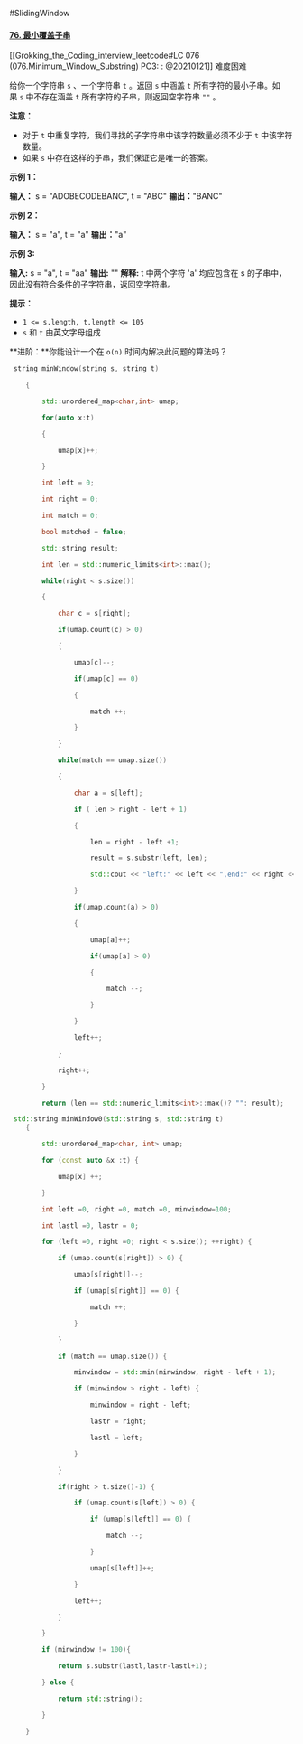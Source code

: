 #SlidingWindow
#### [76. 最小覆盖子串](https://leetcode.cn/problems/minimum-window-substring/)
[[Grokking_the_Coding_interview_leetcode#LC 076 (076.Minimum_Window_Substring) PC3: : @20210121]]
难度困难

给你一个字符串 `s` 、一个字符串 `t` 。返回 `s` 中涵盖 `t` 所有字符的最小子串。如果 `s` 中不存在涵盖 `t` 所有字符的子串，则返回空字符串 `""` 。

**注意：**

-   对于 `t` 中重复字符，我们寻找的子字符串中该字符数量必须不少于 `t` 中该字符数量。
-   如果 `s` 中存在这样的子串，我们保证它是唯一的答案。

**示例 1：**

**输入：** s = "ADOBECODEBANC", t = "ABC"
**输出：**"BANC"

**示例 2：**

**输入：** s = "a", t = "a"
**输出：**"a"

**示例 3:**

**输入:** s = "a", t = "aa"
**输出:** ""
**解释:** t 中两个字符 'a' 均应包含在 s 的子串中，
因此没有符合条件的子字符串，返回空字符串。

**提示：**

-   `1 <= s.length, t.length <= 105`
-   `s` 和 `t` 由英文字母组成

**进阶：**你能设计一个在 `o(n)` 时间内解决此问题的算法吗？


```cpp
 string minWindow(string s, string t) 

    {

        std::unordered_map<char,int> umap;

        for(auto x:t)

        {

            umap[x]++;

        }

        int left = 0;

        int right = 0;

        int match = 0;

        bool matched = false;

        std::string result;

        int len = std::numeric_limits<int>::max();

        while(right < s.size())

        {

            char c = s[right];

            if(umap.count(c) > 0)

            {

                umap[c]--;

                if(umap[c] == 0)

                {

                    match ++;

                }

            }

            while(match == umap.size())

            {

                char a = s[left];

                if ( len > right - left + 1)

                {

                    len = right - left +1;

                    result = s.substr(left, len);

                    std::cout << "left:" << left << ",end:" << right << s.substr(left, right-left+1) << std::endl;

                }

                if(umap.count(a) > 0)

                {

                    umap[a]++;

                    if(umap[a] > 0)

                    {

                        match --;

                    }

                }

                left++;

            }

            right++;

        }

        return (len == std::numeric_limits<int>::max()? "": result);
```


```cpp
 std::string minWindow0(std::string s, std::string t)                 
    {   

        std::unordered_map<char, int> umap;

        for (const auto &x :t) {

            umap[x] ++; 

        }   

        int left =0, right =0, match =0, minwindow=100;

        int lastl =0, lastr = 0;

        for (left =0, right =0; right < s.size(); ++right) {

            if (umap.count(s[right]) > 0) {

                umap[s[right]]--;

                if (umap[s[right]] == 0) {

                    match ++; 

                }   

            }   

            if (match == umap.size()) {

                minwindow = std::min(minwindow, right - left + 1); 

                if (minwindow > right - left) {

                    minwindow = right - left;

                    lastr = right;

                    lastl = left;

                }   

            }   

            if(right > t.size()-1) {

                if (umap.count(s[left]) > 0) {

                    if (umap[s[left]] == 0) {

                        match --; 

                    }   

                    umap[s[left]]++;

                }   

                left++;

            }   

        }   

        if (minwindow != 100){

            return s.substr(lastl,lastr-lastl+1);

        } else {

            return std::string();

        }   

    }
```